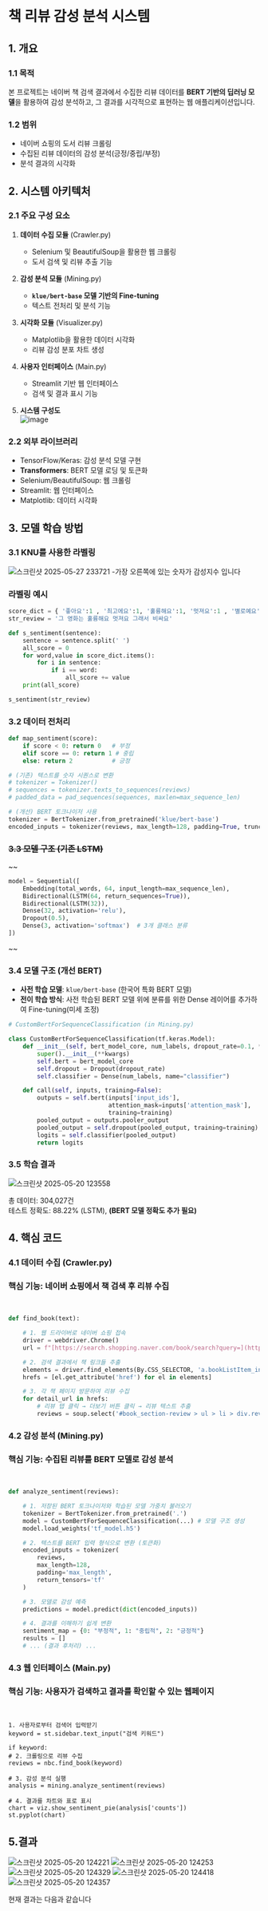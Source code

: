 # 책 리뷰 감성 분석 시스템

## 1. 개요

### 1.1 목적
본 프로젝트는 네이버 책 검색 결과에서 수집한 리뷰 데이터를 **BERT 기반의 딥러닝 모델**을 활용하여 감성 분석하고, 그 결과를 시각적으로 표현하는 웹 애플리케이션입니다.

### 1.2 범위
- 네이버 쇼핑의 도서 리뷰 크롤링
- 수집된 리뷰 데이터의 감성 분석(긍정/중립/부정)
- 분석 결과의 시각화

## 2. 시스템 아키텍처

### 2.1 주요 구성 요소
1. **데이터 수집 모듈** (Crawler.py)
    - Selenium 및 BeautifulSoup을 활용한 웹 크롤링
    - 도서 검색 및 리뷰 추출 기능

2. **감성 분석 모듈** (Mining.py)
    - **`klue/bert-base` 모델 기반의 Fine-tuning**
    - 텍스트 전처리 및 분석 기능

3. **시각화 모듈** (Visualizer.py)
    - Matplotlib을 활용한 데이터 시각화
    - 리뷰 감성 분포 차트 생성

4. **사용자 인터페이스** (Main.py)
    - Streamlit 기반 웹 인터페이스
    - 검색 및 결과 표시 기능

5. **시스템 구성도**
    <br>
    ![image](https://github.com/user-attachments/assets/829bc57f-fa76-44b3-8202-d97d48cffaa4)


### 2.2 외부 라이브러리
- TensorFlow/Keras: 감성 분석 모델 구현
- **Transformers**: BERT 모델 로딩 및 토큰화
- Selenium/BeautifulSoup: 웹 크롤링
- Streamlit: 웹 인터페이스
- Matplotlib: 데이터 시각화



## 3. 모델 학습 방법

### 3.1 KNU를 사용한 라벨링
![스크린샷 2025-05-27 233721](https://github.com/user-attachments/assets/a9bb2f5e-49b5-4604-99e5-9e98e29fc8a2)
-가장 오른쪽에 있는 숫자가 감성지수 입니다

### 라벨링 예시
```python
score_dict = { '좋아요':1 , '최고에요':1, '훌륭해요':1, '멋져요':1 , '별로예요':-1, '싫어요':-1, '나빠요':-1, '비싸요':-1 }
str_review = '그 영화는 훌륭해요 멋져요 그래서 비싸요'

def s_sentiment(sentence):
    sentence = sentence.split(' ')
    all_score = 0
    for word,value in score_dict.items():
        for i in sentence:
            if i == word:
                all_score += value
    print(all_score)

s_sentiment(str_review)
```

### 3.2 데이터 전처리
```python
def map_sentiment(score):
    if score < 0: return 0   # 부정
    elif score == 0: return 1 # 중립
    else: return 2           # 긍정

# (기존) 텍스트를 숫자 시퀀스로 변환
# tokenizer = Tokenizer()
# sequences = tokenizer.texts_to_sequences(reviews)
# padded_data = pad_sequences(sequences, maxlen=max_sequence_len)

# (개선) BERT 토크나이저 사용
tokenizer = BertTokenizer.from_pretrained('klue/bert-base')
encoded_inputs = tokenizer(reviews, max_length=128, padding=True, truncation=True, return_tensors='tf')
```
### ~~3.3 모델 구조 (기존 LSTM)~~
~~
```python
model = Sequential([
    Embedding(total_words, 64, input_length=max_sequence_len),
    Bidirectional(LSTM(64, return_sequences=True)),
    Bidirectional(LSTM(32)),
    Dense(32, activation='relu'),
    Dropout(0.5),
    Dense(3, activation='softmax')  # 3개 클래스 분류
])
```
~~

### 3.4 모델 구조 (개선 BERT)
- **사전 학습 모델**: `klue/bert-base` (한국어 특화 BERT 모델)
- **전이 학습 방식**: 사전 학습된 BERT 모델 위에 분류를 위한 Dense 레이어를 추가하여 Fine-tuning(미세 조정)

```python
# CustomBertForSequenceClassification (in Mining.py)

class CustomBertForSequenceClassification(tf.keras.Model):
    def __init__(self, bert_model_core, num_labels, dropout_rate=0.1, **kwargs):
        super().__init__(**kwargs)
        self.bert = bert_model_core
        self.dropout = Dropout(dropout_rate)
        self.classifier = Dense(num_labels, name="classifier")

    def call(self, inputs, training=False):
        outputs = self.bert(inputs['input_ids'],
                            attention_mask=inputs['attention_mask'],
                            training=training)
        pooled_output = outputs.pooler_output
        pooled_output = self.dropout(pooled_output, training=training)
        logits = self.classifier(pooled_output)
        return logits
```

### 3.5 학습 결과
![스크린샷 2025-05-20 123558](https://github.com/user-attachments/assets/44e9c859-bb74-47a4-a680-4d2d89bfb6ef)

총 데이터: 304,027건<br>
테스트 정확도: 88.22% (LSTM), **(BERT 모델 정확도 추가 필요)**<br>



## 4. 핵심 코드

### 4.1 데이터 수집 (Crawler.py)
### 핵심 기능: 네이버 쇼핑에서 책 검색 후 리뷰 수집
<br>

```python
def find_book(text):

    # 1. 웹 드라이버로 네이버 쇼핑 접속
    driver = webdriver.Chrome()
    url = f"[https://search.shopping.naver.com/book/search?query=](https://search.shopping.naver.com/book/search?query=){text}"

    # 2. 검색 결과에서 책 링크들 추출
    elements = driver.find_elements(By.CSS_SELECTOR, 'a.bookListItem_info_top__DLxpl')
    hrefs = [el.get_attribute('href') for el in elements]

    # 3. 각 책 페이지 방문하여 리뷰 수집
    for detail_url in hrefs:
        # 리뷰 탭 클릭 → 더보기 버튼 클릭 → 리뷰 텍스트 추출
        reviews = soup.select('#book_section-review > ul > li > div.reviewItem_review__LEKrI > p')
```

### 4.2 감성 분석 (Mining.py)
### 핵심 기능: 수집된 리뷰를 BERT 모델로 감성 분석
<br>

```python
def analyze_sentiment(reviews):

    # 1. 저장된 BERT 토크나이저와 학습된 모델 가중치 불러오기
    tokenizer = BertTokenizer.from_pretrained('.')
    model = CustomBertForSequenceClassification(...) # 모델 구조 생성
    model.load_weights('tf_model.h5')

    # 2. 텍스트를 BERT 입력 형식으로 변환 (토큰화)
    encoded_inputs = tokenizer(
        reviews,
        max_length=128,
        padding='max_length',
        return_tensors='tf'
    )

    # 3. 모델로 감성 예측
    predictions = model.predict(dict(encoded_inputs))

    # 4. 결과를 이해하기 쉽게 변환
    sentiment_map = {0: "부정적", 1: "중립적", 2: "긍정적"}
    results = []
    # ... (결과 후처리) ...
```

### 4.3 웹 인터페이스 (Main.py)
### 핵심 기능: 사용자가 검색하고 결과를 확인할 수 있는 웹페이지
<br>

    1. 사용자로부터 검색어 입력받기
    keyword = st.sidebar.text_input("검색 키워드")

    if keyword:
    # 2. 크롤링으로 리뷰 수집
    reviews = nbc.find_book(keyword)

    # 3. 감성 분석 실행
    analysis = mining.analyze_sentiment(reviews)

    # 4. 결과를 차트와 표로 표시
    chart = viz.show_sentiment_pie(analysis['counts'])
    st.pyplot(chart)

## 5.결과

![스크린샷 2025-05-20 124221](https://github.com/user-attachments/assets/e961bda1-81ab-4be2-87ec-ed2fcce34c55)
![스크린샷 2025-05-20 124253](https://github.com/user-attachments/assets/160c71e0-8cfa-4677-bb0f-ece39e746435)
![스크린샷 2025-05-20 124329](https://github.com/user-attachments/assets/08dbe5cc-21e8-44a1-9c65-22e1c19387a1)
![스크린샷 2025-05-20 124418](https://github.com/user-attachments/assets/8000554a-c7ed-4ece-80ed-af877d37c538)
![스크린샷 2025-05-20 124357](https://github.com/user-attachments/assets/30d216bd-a9a2-47f7-a618-757237130669)

현재 결과는 다음과 같습니다
